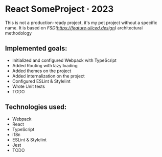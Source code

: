 # React SomeProject &middot; 2023

This is not a production-ready project, it's my pet project without a specific name. It is based on *FSD(https://feature-sliced.design)* architectural methodology

## Implemented goals:
* Initialized and configured Webpack with TypeScript
* Added Routing with lazy loading
* Added themes on the project
* Added internalization on the project
* Configured ESLint & Stylelint
* Wrote Unit tests
* TODO

## Technologies used:
* Webpack 
* React
* TypeScript
* i18n
* ESLint & Stylelint
* Jest
* TODO


